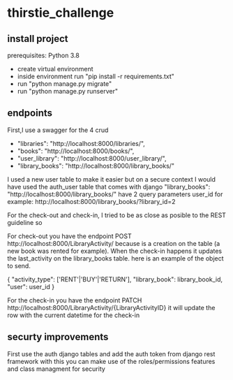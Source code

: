 # thirstie_challenge
## install project
prerequisites: Python 3.8
* create virtual environment
* inside environment run "pip install -r requirements.txt"
* run "python manage.py migrate"
* run "python manage.py runserver"
## endpoints
First,I use a swagger for the 4 crud 
*    "libraries": "http://localhost:8000/libraries/",
*    "books": "http://localhost:8000/books/",
*    "user_library": "http://localhost:8000/user_library/",
*    "library_books": "http://localhost:8000/library_books/"  

I used a new user table to make it easier but on a secure context I would have used  the auth_user table that comes with django 
"library_books": "http://localhost:8000/library_books/"  have 2 query parameters user_id 
for example: http://localhost:8000/library_books/?library_id=2

For the check-out and check-in, I tried to be as close as posible to the REST guideline so  

For check-out you have the endpoint POST http://localhost:8000/LibraryActivity/ because is a creation on the table (a new book was rented for example). 
When the check-in happens it updates the last_activity on the library_books table. 
here is an example of the object to send.  

{
	    	"activity_type": ['RENT'|'BUY'|'RETURN'],
        "library_book":  library_book_id,
        "user": user_id
}

   
  
For the check-in you have the endpoint PATCH http://localhost:8000/LibraryActivity/{LibraryActivityID} it will update the row with the current datetime for the check-in 

## securty improvements 

First use the auth django tables and add the auth token from django rest framework with this you can make use of the roles/permissions features and class managment for security 

